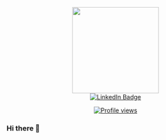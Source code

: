 <div id="header" align="center" >
  <img src="https://media.giphy.com/media/jdPMeyv9rn0hZHh8n9/giphy.gif" width="200" />
</div>

<div id="badges" align="center">
  <a href="https://www.linkedin.com/in/marcin-barszcz/">
   <img src="https://img.shields.io/badge/LinkedIn-blue?style=for-the-badge&logo=linkedin&logoColor=white" alt="LinkedIn Badge" />
  </a>
<!-- Link to the website will be added soon...  
  <a href="#">
   <img src="#" alt="My Website" />
  </a> -->
</div>

<p align="center">
    <a href="#">
      <img src="https://komarev.com/ghpvc/?username=marcinnnnb&style=flat-square&color=blue" alt="Profile views" />
    </a>
</p>

### Hi there 👋

<!--
**marcinnnnb/marcinnnnb** is a ✨ _special_ ✨ repository because its `README.md` (this file) appears on your GitHub profile.

Here are some ideas to get you started:

- 🔭 I’m currently working on ...
- 🌱 I’m currently learning ...
- 👯 I’m looking to collaborate on ...
- 🤔 I’m looking for help with ...
- 💬 Ask me about ...
- 📫 How to reach me: ...
- 😄 Pronouns: ...
- ⚡ Fun fact: ...
-->
